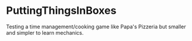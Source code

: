# PuttingThingsInBoxes
Testing a time management/cooking game like Papa's Pizzeria but smaller and simpler to learn mechanics. 

